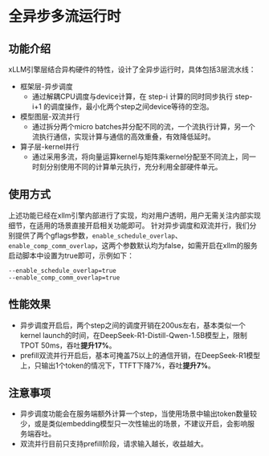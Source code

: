 # 全异步多流运行时


## 功能介绍

xLLM引擎层结合异构硬件的特性，设计了全异步运行时，具体包括3层流水线：
- 框架层-异步调度
    - 通过解耦CPU调度与device计算，在 step-i 计算的同时同步执行 step-i+1 的调度操作，最小化两个step之间device等待的空泡。 
- 模型图层-双流并行
    - 通过拆分两个micro batches并分配不同的流，一个流执行计算，另一个流执行通信，实现计算与通信的高效重叠，有效降低延时。 
- 算子层-kernel并行
    - 通过采用多流，将向量运算kernel与矩阵乘kernel分配至不同流上，同一时刻分别使用不同的计算单元执行，充分利用全部硬件单元。


## 使用方式

上述功能已经在xllm引擎内部进行了实现，均对用户透明，用户无需关注内部实现细节，在适用的场景直接开启相关功能即可。
针对异步调度和双流并行，我们分别提供了两个gflags参数，`enable_schedule_overlap`、`enable_comp_comm_overlap`，这两个参数默认均为false，如需开启在xllm的服务启动脚本中设置为true即可，示例如下：
```shell
--enable_schedule_overlap=true
--enable_comp_comm_overlap=true
```


## 性能效果
- 异步调度开启后，两个step之间的调度开销在200us左右，基本类似一个kernel launch的时间，在DeepSeek-R1-Distill-Qwen-1.5B模型上，限制TPOT 50ms，吞吐**提升17%**。
- prefill双流并行开启后，基本可掩盖75以上的通信开销，在DeepSeek-R1模型上，只输出1个token的情况下，TTFT下降7%，吞吐**提升7%**。


## 注意事项
- 异步调度功能会在服务端额外计算一个step，当使用场景中输出token数量较少，或是类似embedding模型只一次性输出的场景，不建议开启，会影响服务端吞吐。
- 双流并行目前只支持prefill阶段，请求输入越长，收益越大。